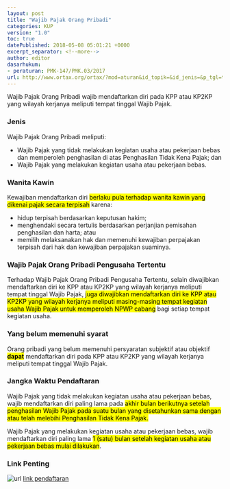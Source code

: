 ```yaml
---
layout: post
title: "Wajib Pajak Orang Pribadi"
categories: KUP
version: "1.0"
toc: true
datePublished: 2018-05-08 05:01:21 +0000
excerpt_separator: <!--more-->
author: editor
dasarhukum:
- peraturan: PMK-147/PMK.03/2017
url: http://www.ortax.org/ortax/?mod=aturan&id_topik=&id_jenis=&p_tgl=tahun&tahun=2017&nomor=147&q=&q_do=macth&hlm=1&page=show&id=16360
---
```


Wajib Pajak Orang Pribadi wajib mendaftarkan diri pada KPP atau KP2KP yang wilayah kerjanya meliputi tempat tinggal Wajib Pajak.
<!--more-->
### Jenis 
Wajib Pajak Orang Pribadi meliputi:
- Wajib Pajak yang tidak melakukan kegiatan usaha atau pekerjaan bebas dan memperoleh penghasilan di atas Penghasilan Tidak Kena Pajak; dan
- Wajib Pajak yang melakukan kegiatan usaha atau pekerjaan bebas.

### Wanita Kawin
Kewajiban mendaftarkan diri <mark>berlaku pula terhadap wanita kawin yang dikenai pajak secara terpisah</mark> karena:
- hidup terpisah berdasarkan keputusan hakim;
- menghendaki secara tertulis berdasarkan perjanjian pemisahan penghasilan dan harta; atau
- memilih melaksanakan hak dan memenuhi kewajiban perpajakan terpisah dari hak dan kewajiban perpajakan suaminya.

### Wajib Pajak Orang Pribadi Pengusaha Tertentu

Terhadap Wajib Pajak Orang Pribadi Pengusaha Tertentu, selain diwajibkan mendaftarkan diri ke KPP atau KP2KP yang wilayah kerjanya meliputi tempat tinggal Wajib Pajak, <mark>juga diwajibkan mendaftarkan diri ke KPP atau KP2KP yang wilayah kerjanya meliputi masing-masing tempat kegiatan usaha Wajib Pajak untuk memperoleh NPWP cabang</mark> bagi setiap tempat kegiatan usaha.

### Yang belum memenuhi syarat
Orang pribadi yang belum memenuhi persyaratan subjektif atau objektif <mark><strong>dapat</strong></mark> mendaftarkan diri pada KPP atau KP2KP yang wilayah kerjanya meliputi tempat tinggal Wajib Pajak.

### Jangka Waktu Pendaftaran	
Wajib Pajak yang tidak melakukan kegiatan usaha atau pekerjaan bebas, wajib mendaftarkan diri paling lama pada <mark>akhir bulan berikutnya setelah penghasilan Wajib Pajak pada suatu bulan yang disetahunkan sama dengan atau telah melebihi Penghasilan Tidak Kena Pajak.</mark>

Wajib Pajak yang melakukan kegiatan usaha atau pekerjaan bebas, wajib mendaftarkan diri paling lama <mark>1 (satu) bulan setelah kegiatan usaha atau pekerjaan bebas mulai dilakukan</mark>.

### Link Penting 
![url](https://icongr.am/clarity/link.svg?size=16) [link pendaftaran](https://ereg.pajak.go.id/)
